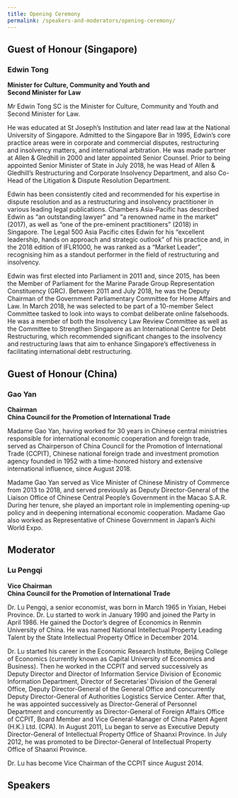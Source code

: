```yaml
---
title: Opening Ceremony
permalink: /speakers-and-moderators/opening-ceremony/
---
```


## Guest of Honour (Singapore)

### Edwin Tong
**Minister for Culture, Community and Youth and<br>
Second Minister for Law**

Mr Edwin Tong SC is the Minister for Culture, Community and Youth and Second Minister for Law. 

He was educated at St Joseph’s Institution and later read law at the National University of Singapore. Admitted to the Singapore Bar in 1995, Edwin’s core practice areas were in corporate and commercial disputes, restructuring and insolvency matters, and international arbitration. He was made partner at Allen & Gledhill in 2000 and later appointed Senior Counsel. Prior to being appointed Senior Minister of State in July 2018, he was Head of Allen & Gledhill’s Restructuring and Corporate Insolvency Department, and also Co-Head of the Litigation & Dispute Resolution Department.

Edwin has been consistently cited and recommended for his expertise in dispute resolution and as a restructuring and insolvency practitioner in various leading legal publications. Chambers Asia-Pacific has described Edwin as “an outstanding lawyer” and “a renowned name in the market” (2017), as well as “one of the pre-eminent practitioners” (2018) in Singapore. The Legal 500 Asia Pacific cites Edwin for his “excellent leadership, hands on approach and strategic outlook” of his practice and, in the 2018 edition of IFLR1000, he was ranked as a “Market Leader”, recognising him as a standout performer in the field of restructuring and insolvency.

Edwin was first elected into Parliament in 2011 and, since 2015, has been the Member of Parliament for the Marine Parade Group Representation Constituency (GRC). Between 2011 and July 2018, he was the Deputy Chairman of the Government Parliamentary Committee for Home Affairs and Law. In March 2018, he was selected to be part of a 10-member Select Committee tasked to look into ways to combat deliberate online falsehoods. He was a member of both the Insolvency Law Review Committee as well as the Committee to Strengthen Singapore as an International Centre for Debt Restructuring, which recommended significant changes to the insolvency and restructuring laws that aim to enhance Singapore’s effectiveness in facilitating international debt restructuring.

## Guest of Honour (China)

### Gao Yan
**Chairman<br>
China Council for the Promotion of International Trade**<br>

Madame Gao Yan, having worked for 30 years in Chinese central ministries responsible for international economic cooperation and foreign trade, served as Chairperson of China Council for the Promotion of International Trade (CCPIT), Chinese national foreign trade and investment promotion agency founded in 1952 with a time-honored history and extensive international influence, since August 2018.

Madame Gao Yan served as Vice Minister of Chinese Ministry of Commerce from 2013 to 2018, and served previously as Deputy Director-General of the Liaison Office of Chinese Central People’s Government in the Macao S.A.R. During her tenure, she played an important role in implementing opening-up policy and in deepening international economic cooperation. Madame Gao also worked as Representative of Chinese Government in Japan’s Aichi World Expo.


## Moderator

### Lu Pengqi
**Vice Chairman<br>
China Council for the Promotion of International Trade**<br>

Dr. Lu Pengqi, a senior economist, was born in March 1965 in Yixian, Hebei Province. Dr. Lu started to work in January 1990 and joined the Party in April 1986. He gained the Doctor’s degree of Economics in Renmin University of China. He was named National Intellectual Property Leading Talent by the State Intellectual Property Office in December 2014.

Dr. Lu started his career in the Economic Research Institute, Beijing College of Economics (currently known as Capital University of Economics and Business). Then he worked in the CCPIT and served successively as Deputy Director and Director of Information Service Division of Economic Information Department, Director of Secretaries’ Division of the General Office, Deputy Director-General of the General Office and concurrently Deputy Director-General of Authorities Logistics Service Center. After that, he was appointed successively as Director-General of Personnel Department and concurrently as Director-General of Foreign Affairs Office of CCPIT, Board Member and Vice General-Manager of China Patent Agent (H.K.) Ltd. (CPA). In August 2011, Lu began to serve as Executive Deputy Director-General of Intellectual Property Office of Shaanxi Province. In July 2012, he was promoted to be Director-General of Intellectual Property Office of Shaanxi Province.

Dr. Lu has become Vice Chairman of the CCPIT since August 2014.

## Speakers
